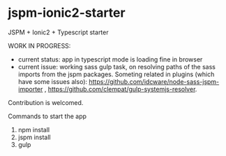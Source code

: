 # jspm-ionic2-starter
JSPM + Ionic2 + Typescript starter

WORK IN PROGRESS:
- current status: app in typescript mode is loading fine in browser
- current issue: working sass gulp task, on resolving paths of the sass imports from the jspm packages. Someting related in plugins (which have some issues also): https://github.com/idcware/node-sass-jspm-importer , https://github.com/clempat/gulp-systemjs-resolver.

Contribution is welcomed.

Commands to start the app
1. npm install
2. jspm install
3. gulp
